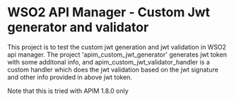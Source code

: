 # WSO2 API Manager - Custom Jwt generator and validator
This project is to test the custom jwt generation and jwt validation in WSO2 api manager.
The project 'apim_custom_jwt_generator' generates jwt token with some additonal info, and apim_custom_jwt_validator_handler is a custom handler which does the jwt validation based on the jwt signature and other info provided in above jwt token.

Note that this is tried with APIM 1.8.0 only


